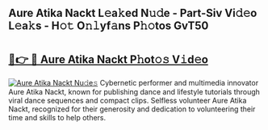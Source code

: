 ## Aure Atika Nackt L𝚎a𝚔ed N𝚞𝚍e - Part-Siv Vi𝚍𝚎o L𝚎a𝚔s - H𝚘𝚝 O𝚗𝚕yf𝚊ns P𝚑𝚘tos GvT50

# <h2><a href="http://kf3eo6i.oniu.top/?m=Aure+Atika+Nackt">🔗👉 🔴 Aure Atika Nackt P𝚑ot𝚘𝚜 V𝚒d𝚎o</a></h2>

[![Aure Atika Nackt Nu𝚍e𝚜](https://i.imgur.com/0qMVB7G.gif)](http://kf3eo6i.oniu.top/?m=Aure+Atika+Nackt)
Cybernetic performer and multimedia innovator Aure Atika Nackt, known for publishing dance and lifestyle tutorials through viral dance sequences and compact clips. Selfless volunteer Aure Atika Nackt, recognized for their generosity and dedication to volunteering their time and skills to help others.  

